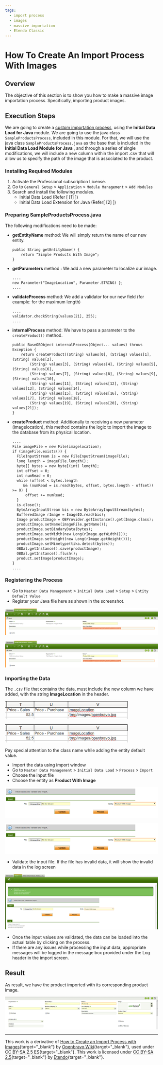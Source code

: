 ```yaml
---
tags:
  - import process
  - images
  - massive importation
  - Etendo Classic
---
```


#  How To Create An Import Process With Images
  
##  Overview

The objective of this section is to show you how to make a massive image importation process. Specifically, importing product images.

##  Execution Steps

We are going to create a [custom importation process](../how-to-guides/how-to-create-your-own-import-process-with-idl.md), using the **Initial Data Load for Java** module. We are going to use the java class `SampleProductsProcess`, included in this module. For that, we will use the java class `SampleProductsProcess.java` as the base that is included in the **Initial Data Load Module for Java** , and through a series of single modifications, we will include a new column within the import .csv that will allow us to specify the path of the image that is associated to the product.

###  Installing Required Modules

1. Activate the Professional subscription License. 
2. Go to `General Setup` > `Application` > `Module Management` > `Add Modules` 
3. Search and install the following modules. 
    * Initial Data Load (Refer [  [1]  ]) 
    * Initial Data Load Extension for Java (Refer[  [2]  ]) 

###  Preparing SampleProductsProcess.java

The following modifications need to be made:

  * **getEntityName** method: We will simply return the name of our new entity.

    
        public String getEntityName() {
            return "Simple Products With Image";
        }

  * **getParameters** method : We add a new parameter to localize our image. 

    
        ....
        new Parameter("ImageLocation", Parameter.STRING) };
        ....

  * **validateProcess** method: We add a validator for our new field (for example: for the maximum length) 

    
        ....
        validator.checkString(values[21], 255);
        ....

  * **internalProcess** method: We have to pass a parameter to the `createProduct()` method. 

        
        
        public BaseOBObject internalProcess(Object... values) throws Exception {
            return createProduct((String) values[0], (String) values[1], (String) values[2],
                (String) values[3], (String) values[4], (String) values[5], (String) values[6],
                (String) values[7], (String) values[8], (String) values[9], (String) values[10],
                (String) values[11], (String) values[12], (String) values[13], (String) values[14],
                (String) values[15], (String) values[16], (String) values[17], (String) values[18],
                (String) values[19], (String) values[20], (String) values[21]);
        }

  * **createProduct** method: Additionally to receiving a new parameter (imagelocation), this method contains the logic to import the image to the database from its physical location. 

    
        ....
        File imageFile = new File(imagelocation);
        if (imageFile.exists()) {
          FileInputStream is = new FileInputStream(imageFile);
          long length = imageFile.length();
          byte[] bytes = new byte[(int) length];
          int offset = 0;
          int numRead = 0;
          while (offset < bytes.length 
             && (numRead = is.read(bytes, offset, bytes.length - offset)) >= 0) {
              offset += numRead;
          }
          is.close();
          ByteArrayInputStream bis = new ByteArrayInputStream(bytes);
          BufferedImage rImage = ImageIO.read(bis);
          Image productImage = OBProvider.getInstance().get(Image.class);
          productImage.setName(imageFile.getName());
          productImage.setBindaryData(bytes);
          productImage.setWidth(new Long(rImage.getWidth()));
          productImage.setHeight(new Long(rImage.getHeight()));
          productImage.setMimetype(tika.detect(bytes));
          OBDal.getInstance().save(productImage);
          OBDal.getInstance().flush();
          product.setImage(productImage);
        }
        ....

###  Registering the Process

* Go to `Master Data Management` > `Initial Data Load` > `Setup` > `Entity Default Value` 
* Register your Java file here as shown in the screenshot. 

![](../../../assets/developer-guide/etendo-classic/how-to-guides/How_To_Create_An_Import_Process_With_Images-0.png)

![](../../../assets/developer-guide/etendo-classic/how-to-guides/How_To_Create_An_Import_Process_With_Images-1.png)
  
###  Importing the Data

The `.csv` file that contains the data, must include the new column we have added, with the string **ImageLocation** in the header.

![](../../../assets/developer-guide/etendo-classic/how-to-guides/How_To_Create_An_Import_Process_With_Images-2.png)

![](../../../assets/developer-guide/etendo-classic/how-to-guides/How_To_Create_An_Import_Process_With_Images-3.png)
  
Pay special attention to the class name while adding the entity default value.

  * Import the data using import window 
  * Go to `Master Data Management` > `Initial Data Load` > `Process` > `Import` 
  * Choose the input file 
  * Choose the entity as **Product With Image**

![](../../../assets/developer-guide/etendo-classic/how-to-guides/How_To_Create_An_Import_Process_With_Images-4.png)

![](../../../assets/developer-guide/etendo-classic/how-to-guides/How_To_Create_An_Import_Process_With_Images-5.png)

  
* Validate the input file. If the file has invalid data, it will show the invalid data in the log screen 

![](../../../assets/developer-guide/etendo-classic/how-to-guides/How_To_Create_An_Import_Process_With_Images-6.png)

* Once the input values are validated, the data can be loaded into the actual table by clicking on the process. 
* If there are any issues while processing the input data, appropriate messages will be logged in the message box provided under the Log header in the import screen. 

##  Result

As result, we have the product imported with its corresponding product image.  

![](../../../assets/developer-guide/etendo-classic/how-to-guides/How_To_Create_An_Import_Process_With_Images-7.png)

---

This work is a derivative of [How to Create an Import Process with Images](http://wiki.openbravo.com/wiki/How_To_Create_An_Import_Process_With_Images){target="\_blank"} by [Openbravo Wiki](http://wiki.openbravo.com/wiki/Welcome_to_Openbravo){target="\_blank"}, used under [CC BY-SA 2.5 ES](https://creativecommons.org/licenses/by-sa/2.5/es/){target="\_blank"}. This work is licensed under [CC BY-SA 2.5](https://creativecommons.org/licenses/by-sa/2.5/){target="\_blank"} by [Etendo](https://etendo.software){target="\_blank"}.